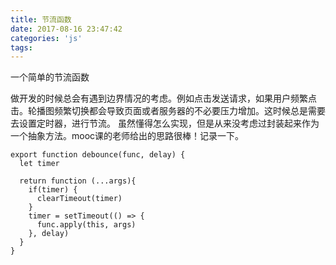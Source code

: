 ```yaml
---
title: 节流函数
date: 2017-08-16 23:47:42
categories: 'js'
tags:
---
```

一个简单的节流函数
<!--more-->
做开发的时候总会有遇到边界情况的考虑。例如点击发送请求，如果用户频繁点击。轮播图频繁切换都会导致页面或者服务器的不必要压力增加。这时候总是需要去设置定时器，进行节流。
虽然懂得怎么实现，但是从来没考虑过封装起来作为一个抽象方法。mooc课的老师给出的思路很棒！记录一下。
```
export function debounce(func, delay) {
  let timer

  return function (...args){
    if(timer) {
      clearTimeout(timer)
    }
    timer = setTimeout(() => {
      func.apply(this, args)
    }, delay)
  }
}
```
